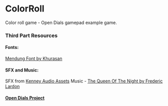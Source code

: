 # ColorRoll
Color roll game - Open Dials gamepad example game.

### Third Part Resources

#### Fonts:

[Mendung Font by Khurasan](https://www.fontspace.com/mendung-font-f78744)

#### SFX and Music:

SFX from [Kenney Audio Assets](https://www.kenney.nl/assets/category:Audio)
Music - [The Queen Of The Night by Frederic Lardon](https://www.chosic.com/download-audio/25426/)


#### [Open Dials Project](https://github.com/Kelvysb/OpenDials)